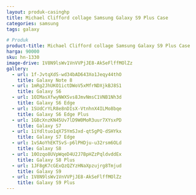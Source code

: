 ```yaml
---
layout: produk-casinghp
title: Michael Clifford collage Samsung Galaxy S9 Plus Case
categories: samsung
tags: galaxy

# Produk
product-title: Michael Clifford collage Samsung Galaxy S9 Plus Case
harga: 90000
sku: hn-1330
image-drive: 1V8N9lsWv1VnVVPjJE8-AkSeFlffMOlZz
gallery:
  - url: 1f-JvtqXdS-wd34bAD643Xo1Jeqy44thO
    title: Galaxy Note 8
  - url: 1mRg2JhUKO1ictDWoV5xMfrNDXjkBJ8S1
    title: Galaxy S6
  - url: 1OIMasXfwyNWXSvs8JmvNmsC1VNB1Nh3d
    title: Galaxy S6 Edge
  - url: 1SUdCrYLR8e8nDIsX-VtnhnX4ILMo8bqe
    title: Galaxy S6 Edge Plus
  - url: 1GBcXnzKN45Uv7lD9W0MoR3uur7XYsxPD
    title: Galaxy S7
  - url: 1iYdltuo1qX75YmSJxd-qtSgPQ-dSHYkx
    title: Galaxy S7 Edge
  - url: 1vSAoYhEKTSvS-p6lPHDju-u32rsm6OLd
    title: Galaxy S8
  - url: 10Ozqo8UVpWqeD4U2J7BpHZzPqldvddEx
    title: Galaxy S8 Plus
  - url: 1JF8gK7cGExQzQZYzHNaXpzujrg8Tmjud
    title: Galaxy S9
  - url: 1V8N9lsWv1VnVVPjJE8-AkSeFlffMOlZz
    title: Galaxy S9 Plus
---
```

